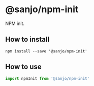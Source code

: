 # @sanjo/npm-init

NPM init.

## How to install

```
npm install --save '@sanjo/npm-init'
```

## How to use

```js
import npmInit from '@sanjo/npm-init'
```
